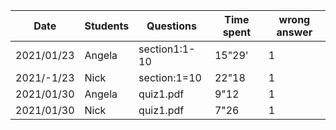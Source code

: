 
|Date|Students| Questions   | Time spent |wrong answer|
|---       |---     |---               |---         |---         |
|2021/01/23| Angela |section1:1-10     |15"29'      |1
|2021/-1/23| Nick   |section:1=10      |22"18       |1
|2021/01/30|Angela  | quiz1.pdf        |9"12        |1
|2021/01/30|Nick    | quiz1.pdf        |7"26        |1
